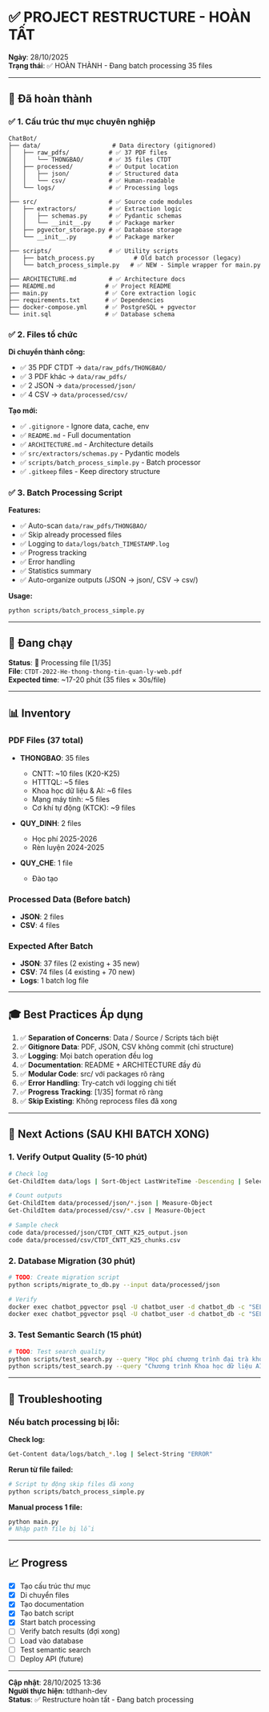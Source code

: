 # ✅ PROJECT RESTRUCTURE - HOÀN TẤT

**Ngày**: 28/10/2025  
**Trạng thái**: ✅ HOÀN THÀNH - Đang batch processing 35 files

---

## 🎯 Đã hoàn thành

### ✅ 1. Cấu trúc thư mục chuyên nghiệp

```
ChatBot/
├── data/                    # Data directory (gitignored)
│   ├── raw_pdfs/           # ✅ 37 PDF files
│   │   └── THONGBAO/       # ✅ 35 files CTDT
│   ├── processed/          # ✅ Output location
│   │   ├── json/           # ✅ Structured data
│   │   └── csv/            # ✅ Human-readable
│   └── logs/               # ✅ Processing logs
│
├── src/                    # ✅ Source code modules
│   ├── extractors/         # ✅ Extraction logic
│   │   ├── schemas.py      # ✅ Pydantic schemas
│   │   └── __init__.py     # ✅ Package marker
│   ├── pgvector_storage.py # ✅ Database storage
│   └── __init__.py         # ✅ Package marker
│
├── scripts/                # ✅ Utility scripts
│   ├── batch_process.py           # Old batch processor (legacy)
│   └── batch_process_simple.py   # ✅ NEW - Simple wrapper for main.py
│
├── ARCHITECTURE.md         # ✅ Architecture docs
├── README.md              # ✅ Project README
├── main.py                # ✅ Core extraction logic
├── requirements.txt       # ✅ Dependencies
├── docker-compose.yml     # ✅ PostgreSQL + pgvector
└── init.sql               # ✅ Database schema
```

### ✅ 2. Files tổ chức

**Di chuyển thành công:**
- ✅ 35 PDF CTDT → `data/raw_pdfs/THONGBAO/`
- ✅ 3 PDF khác → `data/raw_pdfs/`
- ✅ 2 JSON → `data/processed/json/`
- ✅ 4 CSV → `data/processed/csv/`

**Tạo mới:**
- ✅ `.gitignore` - Ignore data, cache, env
- ✅ `README.md` - Full documentation
- ✅ `ARCHITECTURE.md` - Architecture details
- ✅ `src/extractors/schemas.py` - Pydantic models
- ✅ `scripts/batch_process_simple.py` - Batch processor
- ✅ `.gitkeep` files - Keep directory structure

### ✅ 3. Batch Processing Script

**Features:**
- ✅ Auto-scan `data/raw_pdfs/THONGBAO/`
- ✅ Skip already processed files
- ✅ Logging to `data/logs/batch_TIMESTAMP.log`
- ✅ Progress tracking
- ✅ Error handling
- ✅ Statistics summary
- ✅ Auto-organize outputs (JSON → json/, CSV → csv/)

**Usage:**
```bash
python scripts/batch_process_simple.py
```

---

## 🚀 Đang chạy

**Status**: 🔄 Processing file [1/35]  
**File**: `CTDT-2022-He-thong-thong-tin-quan-ly-web.pdf`  
**Expected time**: ~17-20 phút (35 files × 30s/file)

---

## 📊 Inventory

### PDF Files (37 total)
- **THONGBAO**: 35 files
  - CNTT: ~10 files (K20-K25)
  - HTTTQL: ~5 files
  - Khoa học dữ liệu & AI: ~6 files
  - Mạng máy tính: ~5 files
  - Cơ khí tự động (KTCK): ~9 files
  
- **QUY_DINH**: 2 files
  - Học phí 2025-2026
  - Rèn luyện 2024-2025
  
- **QUY_CHE**: 1 file
  - Đào tạo

### Processed Data (Before batch)
- **JSON**: 2 files
- **CSV**: 4 files

### Expected After Batch
- **JSON**: 37 files (2 existing + 35 new)
- **CSV**: 74 files (4 existing + 70 new)
- **Logs**: 1 batch log file

---

## 🎓 Best Practices Áp dụng

1. ✅ **Separation of Concerns**: Data / Source / Scripts tách biệt
2. ✅ **Gitignore Data**: PDF, JSON, CSV không commit (chỉ structure)
3. ✅ **Logging**: Mọi batch operation đều log
4. ✅ **Documentation**: README + ARCHITECTURE đầy đủ
5. ✅ **Modular Code**: src/ với packages rõ ràng
6. ✅ **Error Handling**: Try-catch với logging chi tiết
7. ✅ **Progress Tracking**: [1/35] format rõ ràng
8. ✅ **Skip Existing**: Không reprocess files đã xong

---

## 📝 Next Actions (SAU KHI BATCH XONG)

### 1. Verify Output Quality (5-10 phút)
```bash
# Check log
Get-ChildItem data/logs | Sort-Object LastWriteTime -Descending | Select-Object -First 1 | Get-Content

# Count outputs
Get-ChildItem data/processed/json/*.json | Measure-Object
Get-ChildItem data/processed/csv/*.csv | Measure-Object

# Sample check
code data/processed/json/CTDT_CNTT_K25_output.json
code data/processed/csv/CTDT_CNTT_K25_chunks.csv
```

### 2. Database Migration (30 phút)
```bash
# TODO: Create migration script
python scripts/migrate_to_db.py --input data/processed/json

# Verify
docker exec chatbot_pgvector psql -U chatbot_user -d chatbot_db -c "SELECT COUNT(*) FROM documents;"
docker exec chatbot_pgvector psql -U chatbot_user -d chatbot_db -c "SELECT COUNT(*) FROM chunks;"
```

### 3. Test Semantic Search (15 phút)
```bash
# TODO: Test search quality
python scripts/test_search.py --query "Học phí chương trình đại trà khóa 2025"
python scripts/test_search.py --query "Chương trình Khoa học dữ liệu AI"
```

---

## 🔧 Troubleshooting

### Nếu batch processing bị lỗi:

**Check log:**
```bash
Get-Content data/logs/batch_*.log | Select-String "ERROR"
```

**Rerun từ file failed:**
```bash
# Script tự động skip files đã xong
python scripts/batch_process_simple.py
```

**Manual process 1 file:**
```bash
python main.py
# Nhập path file bị lỗi
```

---

## 📈 Progress

- [x] Tạo cấu trúc thư mục
- [x] Di chuyển files
- [x] Tạo documentation
- [x] Tạo batch script
- [x] Start batch processing
- [ ] Verify batch results (đợi xong)
- [ ] Load vào database
- [ ] Test semantic search
- [ ] Deploy API (future)

---

**Cập nhật**: 28/10/2025 13:36  
**Người thực hiện**: tdthanh-dev  
**Status**: ✅ Restructure hoàn tất - Đang batch processing

